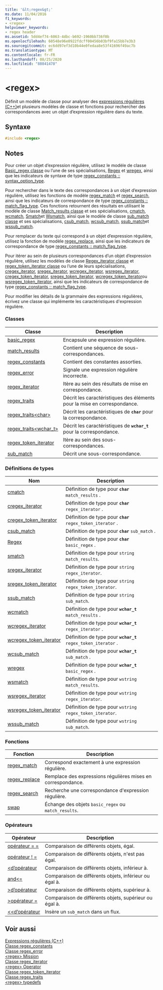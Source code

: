 ```yaml
---
title: '&lt;regex&gt;'
ms.date: 11/04/2016
f1_keywords:
- <regex>
helpviewer_keywords:
- regex header
ms.assetid: 5dd4ef74-6063-4dbc-b692-1960bb736f0b
ms.openlocfilehash: 60548e96e0922fdcff00456b03bf9fa15bb7e3b3
ms.sourcegitcommit: ec6dd97ef3d10b44e0fedaa8e53f41696f49ac7b
ms.translationtype: MT
ms.contentlocale: fr-FR
ms.lasthandoff: 08/25/2020
ms.locfileid: "88841478"
---
```

# <a name="ltregexgt"></a>&lt;regex&gt;

Définit un modèle de classe pour analyser des [expressions régulières (C++)](../standard-library/regular-expressions-cpp.md)et plusieurs modèles de classe et fonctions pour rechercher des correspondances avec un objet d’expression régulière dans du texte.

## <a name="syntax"></a>Syntaxe

```cpp
#include <regex>
```

## <a name="remarks"></a>Notes

Pour créer un objet d’expression régulière, utilisez le modèle de classe [Basic_regex classe](../standard-library/basic-regex-class.md) ou l’une de ses spécialisations, [Regex](../standard-library/regex-typedefs.md#regex) et [wregex](../standard-library/regex-typedefs.md#wregex), ainsi que les indicateurs de syntaxe de type [regex_constants :: syntax_option_type](../standard-library/regex-constants-class.md#syntax_option_type).

Pour rechercher dans le texte des correspondances à un objet d’expression régulière, utilisez les fonctions de modèle [regex_match](../standard-library/regex-functions.md#regex_match) et [regex_search](../standard-library/regex-functions.md#regex_search), ainsi que les indicateurs de correspondance de type [regex_constants :: match_flag_type](../standard-library/regex-constants-class.md#match_flag_type). Ces fonctions retournent des résultats en utilisant le modèle de classe [Match_results classe](../standard-library/match-results-class.md) et ses spécialisations, [cmatch](../standard-library/regex-typedefs.md#cmatch), [wcmatch](../standard-library/regex-typedefs.md#wcmatch), [Smatch](../standard-library/regex-typedefs.md#smatch)et [Wsmatch](../standard-library/regex-typedefs.md#wsmatch), ainsi que le modèle de classe [sub_match classe](../standard-library/sub-match-class.md) et ses spécialisations, [csub_match](../standard-library/regex-typedefs.md#csub_match), [wcsub_match](../standard-library/regex-typedefs.md#wcsub_match), [ssub_match](../standard-library/regex-typedefs.md#ssub_match)et [wssub_match](../standard-library/regex-typedefs.md#wssub_match).

Pour remplacer du texte qui correspond à un objet d’expression régulière, utilisez la fonction de modèle [regex_replace](../standard-library/regex-functions.md#regex_replace), ainsi que les indicateurs de correspondance de type [regex_constants :: match_flag_type](../standard-library/regex-constants-class.md#match_flag_type).

Pour itérer au sein de plusieurs correspondances d’un objet d’expression régulière, utilisez les modèles de classe [Regex_iterator classe](../standard-library/regex-iterator-class.md) et [regex_token_iterator classe](../standard-library/regex-token-iterator-class.md) ou l’une de leurs spécialisations, [cregex_iterator](../standard-library/regex-typedefs.md#cregex_iterator), [sregex_iterator](../standard-library/regex-typedefs.md#sregex_iterator), [wcregex_iterator](../standard-library/regex-typedefs.md#wcregex_iterator), [wsregex_iterator](../standard-library/regex-typedefs.md#wsregex_iterator), [cregex_token_iterator](../standard-library/regex-typedefs.md#cregex_token_iterator), [sregex_token_iterator](../standard-library/regex-typedefs.md#sregex_token_iterator), [wcregex_token_iterator](../standard-library/regex-typedefs.md#wcregex_token_iterator)ou [wsregex_token_iterator](../standard-library/regex-typedefs.md#wsregex_token_iterator), ainsi que les indicateurs de correspondance de type [regex_constants :: match_flag_type](../standard-library/regex-constants-class.md#match_flag_type).

Pour modifier les détails de la grammaire des expressions régulières, écrivez une classe qui implémente les caractéristiques d'expression régulière.

### <a name="classes"></a>Classes

|Classe|Description|
|-|-|
|[basic_regex](../standard-library/basic-regex-class.md)|Encapsule une expression régulière.|
|[match_results](../standard-library/match-results-class.md)|Contient une séquence de sous-correspondances.|
|[regex_constants](../standard-library/regex-constants-class.md)|Contient des constantes assorties.|
|[regex_error](../standard-library/regex-error-class.md)|Signale une expression régulière incorrecte.|
|[regex_iterator](../standard-library/regex-iterator-class.md)|Itère au sein des résultats de mise en correspondance.|
|[regex_traits](../standard-library/regex-traits-class.md)|Décrit les caractéristiques des éléments pour la mise en correspondance.|
|[regex_traits\<char>](../standard-library/regex-traits-char-class.md)|Décrit les caractéristiques de **`char`** pour la correspondance.|
|[regex_traits<wchar_t>](../standard-library/regex-traits-wchar-t-class.md)|Décrit les caractéristiques de **`wchar_t`** pour la correspondance.|
|[regex_token_iterator](../standard-library/regex-token-iterator-class.md)|Itère au sein des sous-correspondances.|
|[sub_match](../standard-library/sub-match-class.md)|Décrit une sous-correspondance.|

### <a name="type-definitions"></a>Définitions de types

|Nom|Description|
|-|-|
|[cmatch](../standard-library/regex-typedefs.md#cmatch)|Définition de type pour **`char`** `match_results` .|
|[cregex_iterator](../standard-library/regex-typedefs.md#cregex_iterator)|Définition de type pour **`char`** `regex_iterator` .|
|[cregex_token_iterator](../standard-library/regex-typedefs.md#cregex_token_iterator)|Définition de type pour **`char`** `regex_token_iterator` .|
|[csub_match](../standard-library/regex-typedefs.md#csub_match)|Définition de type pour **`char`** `sub_match` .|
|[Regex](../standard-library/regex-typedefs.md#regex)|Définition de type pour **`char`** `basic_regex` .|
|[smatch](../standard-library/regex-typedefs.md#smatch)|Définition de type pour `string` `match_results`.|
|[sregex_iterator](../standard-library/regex-typedefs.md#sregex_iterator)|Définition de type pour `string` `regex_iterator`.|
|[sregex_token_iterator](../standard-library/regex-typedefs.md#sregex_token_iterator)|Définition de type pour `string` `regex_token_iterator`.|
|[ssub_match](../standard-library/regex-typedefs.md#ssub_match)|Définition de type pour `string` `sub_match`.|
|[wcmatch](../standard-library/regex-typedefs.md#wcmatch)|Définition de type pour **`wchar_t`** `match_results` .|
|[wcregex_iterator](../standard-library/regex-typedefs.md#wcregex_iterator)|Définition de type pour **`wchar_t`** `regex_iterator` .|
|[wcregex_token_iterator](../standard-library/regex-typedefs.md#wcregex_token_iterator)|Définition de type pour **`wchar_t`** `regex_token_iterator` .|
|[wcsub_match](../standard-library/regex-typedefs.md#wcsub_match)|Définition de type pour **`wchar_t`** `sub_match` .|
|[wregex](../standard-library/regex-typedefs.md#wregex)|Définition de type pour **`wchar_t`** `basic_regex` .|
|[wsmatch](../standard-library/regex-typedefs.md#wsmatch)|Définition de type pour `wstring` `match_results`.|
|[wsregex_iterator](../standard-library/regex-typedefs.md#wsregex_iterator)|Définition de type pour `wstring` `regex_iterator`.|
|[wsregex_token_iterator](../standard-library/regex-typedefs.md#wsregex_token_iterator)|Définition de type pour `wstring` `regex_token_iterator`.|
|[wssub_match](../standard-library/regex-typedefs.md#wssub_match)|Définition de type pour `wstring` `sub_match`.|

### <a name="functions"></a>Fonctions

|Fonction|Description|
|-|-|
|[regex_match](../standard-library/regex-functions.md#regex_match)|Correspond exactement à une expression régulière.|
|[regex_replace](../standard-library/regex-functions.md#regex_replace)|Remplace des expressions régulières mises en correspondance.|
|[regex_search](../standard-library/regex-functions.md#regex_search)|Recherche une correspondance d'expression régulière.|
|[swap](../standard-library/regex-functions.md#swap)|Échange des objets `basic_regex` ou `match_results`.|

### <a name="operators"></a>Opérateurs

|Opérateur|Description|
|-|-|
|[opérateur = =](../standard-library/regex-operators.md#op_eq_eq)|Comparaison de différents objets, égal.|
|[opérateur ! =](../standard-library/regex-operators.md#op_neq)|Comparaison de différents objets, n'est pas égal.|
|[<d’opérateur ](../standard-library/regex-operators.md#op_lt)|Comparaison de différents objets, inférieur à.|
|[and\<=](../standard-library/regex-operators.md#op_gt_eq)|Comparaison de différents objets, inférieur ou égal à.|
|[>d’opérateur ](../standard-library/regex-operators.md#op_gt)|Comparaison de différents objets, supérieur à.|
|[>opérateur =](../standard-library/regex-operators.md#op_gt_eq)|Comparaison de différents objets, supérieur ou égal à.|
|[<<d’opérateur ](../standard-library/regex-operators.md#op_lt_lt)|Insère un `sub_match` dans un flux.|

## <a name="see-also"></a>Voir aussi

[Expressions régulières (C++)](../standard-library/regular-expressions-cpp.md)\
[Classe regex_constants](../standard-library/regex-constants-class.md)\
[Classe regex_error](../standard-library/regex-error-class.md)\
[\<regex> Mission](../standard-library/regex-functions.md)\
[Classe regex_iterator](../standard-library/regex-iterator-class.md)\
[\<regex> Operator](../standard-library/regex-operators.md)\
[Classe regex_token_iterator](../standard-library/regex-token-iterator-class.md)\
[Classe regex_traits](../standard-library/regex-traits-class.md)\
[\<regex> typedefs](../standard-library/regex-typedefs.md)
